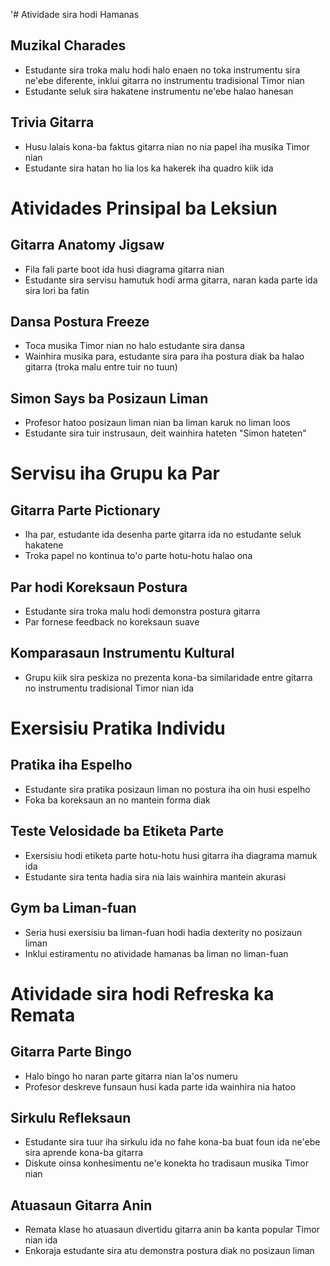'# Atividade sira hodi Hamanas

## Muzikal Charades
- Estudante sira troka malu hodi halo enaen no toka instrumentu sira ne'ebe diferente, inklui gitarra no instrumentu tradisional Timor nian
- Estudante seluk sira hakatene instrumentu ne'ebe halao hanesan

## Trivia Gitarra
- Husu lalais kona-ba faktus gitarra nian no nia papel iha musika Timor nian
- Estudante sira hatan ho lia los ka hakerek iha quadro kiik ida

# Atividades Prinsipal ba Leksiun

## Gitarra Anatomy Jigsaw
- Fila fali parte boot ida husi diagrama gitarra nian
- Estudante sira servisu hamutuk hodi arma gitarra, naran kada parte ida sira lori ba fatin

## Dansa Postura Freeze
- Toca musika Timor nian no halo estudante sira dansa
- Wainhira musika para, estudante sira para iha postura diak ba halao gitarra (troka malu entre tuir no tuun)

## Simon Says ba Posizaun Liman
- Profesor hatoo posizaun liman nian ba liman karuk no liman loos
- Estudante sira tuir instrusaun, deit wainhira hateten "Simon hateten"

# Servisu iha Grupu ka Par 

## Gitarra Parte Pictionary
- Iha par, estudante ida desenha parte gitarra ida no estudante seluk hakatene
- Troka papel no kontinua to'o parte hotu-hotu halao ona

## Par hodi Koreksaun Postura
- Estudante sira troka malu hodi demonstra postura gitarra
- Par fornese feedback no koreksaun suave

## Komparasaun Instrumentu Kultural 
- Grupu kiik sira peskiza no prezenta kona-ba similaridade entre gitarra no instrumentu tradisional Timor nian ida

# Exersisiu Pratika Individu

## Pratika iha Espelho
- Estudante sira pratika posizaun liman no postura iha oin husi espelho
- Foka ba koreksaun an no mantein forma diak

## Teste Velosidade ba Etiketa Parte
- Exersisiu hodi etiketa parte hotu-hotu husi gitarra iha diagrama mamuk ida
- Estudante sira tenta hadia sira nia lais wainhira mantein akurasi

## Gym ba Liman-fuan
- Seria husi exersisiu ba liman-fuan hodi hadia dexterity no posizaun liman
- Inklui estiramentu no atividade hamanas ba liman no liman-fuan

# Atividade sira hodi Refreska ka Remata

## Gitarra Parte Bingo
- Halo bingo ho naran parte gitarra nian la'os numeru
- Profesor deskreve funsaun husi kada parte ida wainhira nia hatoo

## Sirkulu Refleksaun
- Estudante sira tuur iha sirkulu ida no fahe kona-ba buat foun ida ne'ebe sira aprende kona-ba gitarra
- Diskute oinsa konhesimentu ne'e konekta ho tradisaun musika Timor nian

## Atuasaun Gitarra Anin
- Remata klase ho atuasaun divertidu gitarra anin ba kanta popular Timor nian ida
- Enkoraja estudante sira atu demonstra postura diak no posizaun liman
